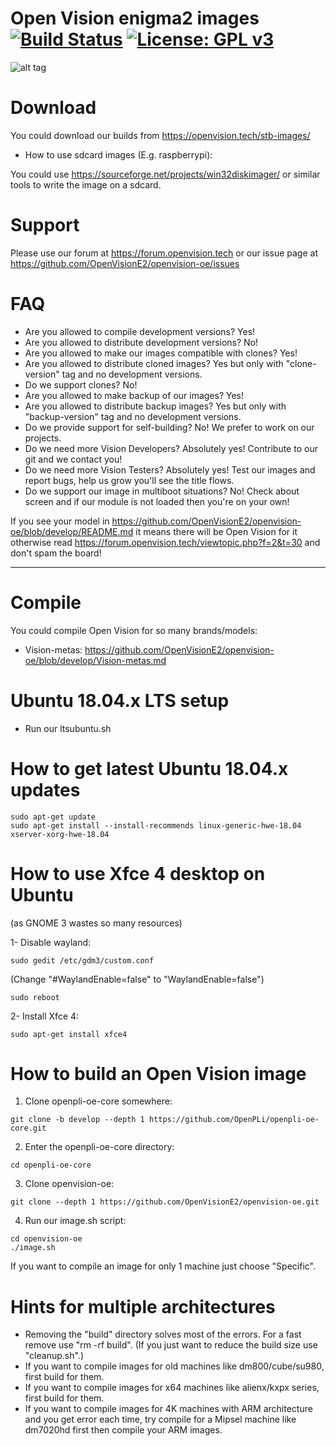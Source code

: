 Open Vision enigma2 images [![Build Status](https://travis-ci.org/OpenVisionE2/openvision-oe.svg?branch=develop)](https://travis-ci.org/OpenVisionE2/openvision-oe) [![License: GPL v3](https://img.shields.io/badge/License-GPLv3-blue.svg)](https://www.gnu.org/licenses/gpl-3.0)
==========================
![alt tag](https://raw.github.com/OpenVisionE2/openvision-oe/develop/recipes-openvision/bootlogo/openvision-bootlogo/bootlogo.jpg)

# Download

You could download our builds from https://openvision.tech/stb-images/
* How to use sdcard images (E.g. raspberrypi):

You could use https://sourceforge.net/projects/win32diskimager/ or similar tools to write the image on a sdcard.

# Support

Please use our forum at https://forum.openvision.tech or our issue page at https://github.com/OpenVisionE2/openvision-oe/issues

# FAQ

* Are you allowed to compile development versions? Yes!
* Are you allowed to distribute development versions? No!
* Are you allowed to make our images compatible with clones? Yes!
* Are you allowed to distribute cloned images? Yes but only with "clone-version" tag and no development versions.
* Do we support clones? No!
* Are you allowed to make backup of our images? Yes!
* Are you allowed to distribute backup images? Yes but only with "backup-version" tag and no development versions.
* Do we provide support for self-building? No! We prefer to work on our projects.
* Do we need more Vision Developers? Absolutely yes! Contribute to our git and we contact you!
* Do we need more Vision Testers? Absolutely yes! Test our images and report bugs, help us grow you'll see the title flows.
* Do we support our image in multiboot situations? No! Check about screen and if our module is not loaded then you're on your own!

If you see your model in https://github.com/OpenVisionE2/openvision-oe/blob/develop/README.md it means there will be Open Vision for it otherwise read https://forum.openvision.tech/viewtopic.php?f=2&t=30 and don't spam the board!

---

# Compile
You could compile Open Vision for so many brands/models:
* Vision-metas: https://github.com/OpenVisionE2/openvision-oe/blob/develop/Vision-metas.md

# Ubuntu 18.04.x LTS setup
* Run our ltsubuntu.sh

# How to get latest Ubuntu 18.04.x updates
```
sudo apt-get update
sudo apt-get install --install-recommends linux-generic-hwe-18.04 xserver-xorg-hwe-18.04
```
# How to use Xfce 4 desktop on Ubuntu
(as GNOME 3 wastes so many resources)

1- Disable wayland:
```
sudo gedit /etc/gdm3/custom.conf
```
(Change "#WaylandEnable=false" to "WaylandEnable=false")
```
sudo reboot
```
2- Install Xfce 4:
```
sudo apt-get install xfce4
```
# How to build an Open Vision image
1. Clone openpli-oe-core somewhere:
```
git clone -b develop --depth 1 https://github.com/OpenPLi/openpli-oe-core.git
```
2. Enter the openpli-oe-core directory:
```
cd openpli-oe-core
```
3. Clone openvision-oe:
```
git clone --depth 1 https://github.com/OpenVisionE2/openvision-oe.git
```
4. Run our image.sh script:
```
cd openvision-oe
./image.sh
```
If you want to compile an image for only 1 machine just choose "Specific".
# Hints for multiple architectures
* Removing the "build" directory solves most of the errors. For a fast remove use "rm -rf build".
(If you just want to reduce the build size use "cleanup.sh".)
* If you want to compile images for old machines like dm800/cube/su980, first build for them.
* If you want to compile images for x64 machines like alienx/kxpx series, first build for them.
* If you want to compile images for 4K machines with ARM architecture and you get error each time, try compile for a Mipsel machine like dm7020hd first then compile your ARM images.

